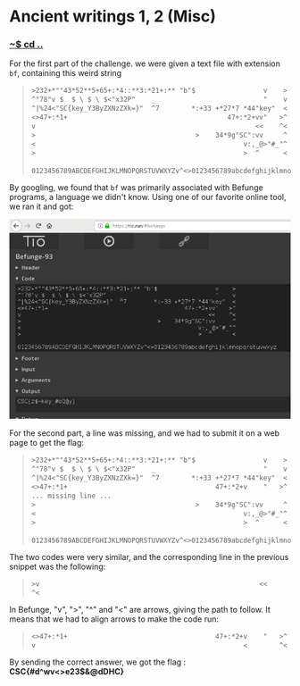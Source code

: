 # Ancient writings 1, 2 (Misc)

### [~$ cd ..](../)

For the first part of the challenge. we were given a text file with extension `bf`, containing this weird string

> ```
>>232+*""43*52**5+65+:*4::**3:*21+:** "b"$                 v    >
>^"78"v $  $ \ $ \ $<"x32P"    _                           "    v
>^|%24<"SC{key_Y3ByZXNzZXk=}"  ^7        *:+33 +*27*7 *44"key"  <
><>47+:*1+                                        47+:*2+vv"   >^
>v                                                       <<    ^<
>>                                        >    34*9g"SC":vv     ^
><                                                    v:,_@>"#_"^
>>                                                    >  ^      <
>
>0123456789ABCDEFGHIJKLMNOPQRSTUVWXYZv^<>0123456789abcdefghijklmnopqrstuvwxyz
> ```

By googling, we found that `bf` was primarily associated with Befunge programs, a language we didn't know. Using one of our favorite online tool, we ran it and got:

![tio1](tio1.png)

For the second part, a line was missing, and we had to submit it on a web page to get the flag:

> ```
>>232+*""43*52**5+65+:*4::**3:*21+:** "b"$                 v    >
>^"78"v $  $ \ $ \ $<"x32P"    _                           "    v
>^|%24<"SC{key_Y3ByZXNzZXk=}"  ^7        *:+33 +*27*7 *44"key"  <
><>47+:*1+                                     47+:*2+v    "   >^
> ... missing line ...
>>                                        >    34*9g"SC":vv     ^
><                                                    v:,_@>"#_"^
>>                                                    >  ^      <
>
>0123456789ABCDEFGHIJKLMNOPQRSTUVWXYZv^<>0123456789abcdefghijklmnopqrstuvwxyz
> ```

The two codes were very similar, and the corresponding line in the previous snippet was the following:

> ```
>>v                                                       <<    ^<
> ```

In Befunge, "v", ">", "^" and "<" are arrows, giving the path to follow. It means that we had to align arrows to make the code run:

> ```
><>47+:*1+                                     47+:*2+v    "   >^
>v                                                    <        ^<
> ```

By sending the correct answer, we got the flag : **CSC{#d^wv<>e23$&@dDHC}**
